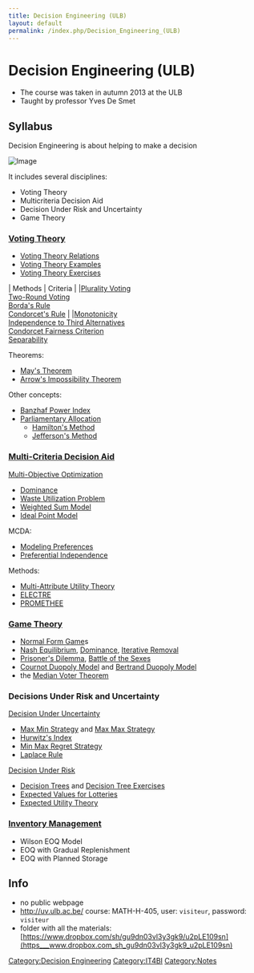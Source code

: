 ```yaml
---
title: Decision Engineering (ULB)
layout: default
permalink: /index.php/Decision_Engineering_(ULB)
---
```


# Decision Engineering (ULB)

- The course was taken in autumn 2013 at the ULB
- Taught by professor Yves De Smet 


## Syllabus
Decision Engineering is about helping to make a decision

<img src="https://raw.github.com/alexeygrigorev/wiki-figures/master/ulb/de/vt/decision-enginering-overview.png" alt="Image">

It includes several disciplines: 
- Voting Theory
- Multicriteria Decision Aid
- Decision Under Risk and Uncertainty
- Game Theory


### [Voting Theory](Voting_Theory)
- [Voting Theory Relations](Voting_Theory_Relations)
- [Voting Theory Examples](Voting_Theory_Examples)
- [Voting Theory Exercises](Voting_Theory_Exercises)

|   Methods  |  Criteria  |  |[Plurality Voting](Plurality_Voting) <br/>
[Two-Round Voting](Two-Round_Voting) <br/>
[Borda's Rule](Borda's_Rule) <br/>
[Condorcet's Rule](Condorcet's_Rule)
|  |[Monotonicity](Monotonicity) <br/>
[Independence to Third Alternatives](Independence_to_Third_Alternatives) <br/>
[Condorcet Fairness Criterion](Condorcet's_Rule#Fairness) <br/>
[Separability](Separability)

Theorems:
- [May's Theorem](May's_Theorem)
- [Arrow's Impossibility Theorem](Arrow's_Impossibility_Theorem)

Other concepts:
- [Banzhaf Power Index](Banzhaf_Power_Index)
- [Parliamentary Allocation](Parliamentary_Allocation)
  - [Hamilton's Method](Hamilton's_Method)
  - [Jefferson's Method](Jefferson's_Method)


### [Multi-Criteria Decision Aid](Multi-Criteria_Decision_Aid)
[Multi-Objective Optimization](Multi-Objective_Optimization)
- [Dominance](Dominance)
- [Waste Utilization Problem](Waste_Utilization_Problem)
- [Weighted Sum Model](Weighted_Sum_Model)
- [Ideal Point Model](Ideal_Point_Model)

MCDA:
- [Modeling Preferences](Modeling_Preferences)
- [Preferential Independence](Preferential_Independence)

Methods:
- [Multi-Attribute Utility Theory](Multi-Attribute_Utility_Theory)
- [ELECTRE](ELECTRE)
- [PROMETHEE](PROMETHEE)


### [Game Theory](Game_Theory)
- [Normal Form Game](Normal_Form_Game)s
- [Nash Equilibrium](Nash_Equilibrium), [Dominance](Dominance), [Iterative Removal](Iterative_Removal)
- [Prisoner's Dilemma](Prisoner's_Dilemma), [Battle of the Sexes](Battle_of_the_Sexes)
- [Cournot Duopoly Model](Cournot_Duopoly_Model) and [Bertrand Duopoly Model](Bertrand_Duopoly_Model)
- the [Median Voter Theorem](Median_Voter_Theorem)


### Decisions Under Risk and Uncertainty
[Decision Under Uncertainty](Decision_Under_Uncertainty)
- [Max Min Strategy](Max_Min_Strategy) and [Max Max Strategy](Max_Max_Strategy)
- [Hurwitz's Index](Hurwitz's_Index)
- [Min Max Regret Strategy](Min_Max_Regret_Strategy)
- [Laplace Rule](Laplace_Rule)


[Decision Under Risk](Decision_Under_Risk)
- [Decision Trees](Decision_Tree_(Decision_Theory)) and [Decision Tree Exercises](Decision_Tree_Exercises)
- [Expected Values for Lotteries](Expected_Values_for_Lotteries)
- [Expected Utility Theory](Expected_Utility_Theory)


### [Inventory Management](Inventory_Management)
- Wilson EOQ Model
- EOQ with Gradual Replenishment
- EOQ with Planned Storage


## Info
- no public webpage
- http://uv.ulb.ac.be/ course: MATH-H-405, user: <code>visiteur</code>, password: <code>visiteur</code>
- folder with all the materials: [https://www.dropbox.com/sh/gu9dn03vl3y3gk9/u2pLE109sn](https___www.dropbox.com_sh_gu9dn03vl3y3gk9_u2pLE109sn)

[Category:Decision Engineering](Category_Decision_Engineering)
[Category:IT4BI](Category_IT4BI)
[Category:Notes](Category_Notes)